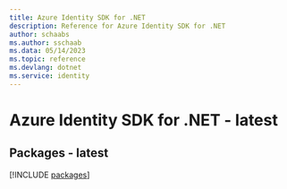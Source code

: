 ```yaml
---
title: Azure Identity SDK for .NET
description: Reference for Azure Identity SDK for .NET
author: schaabs
ms.author: sschaab
ms.data: 05/14/2023
ms.topic: reference
ms.devlang: dotnet
ms.service: identity
---
```

# Azure Identity SDK for .NET - latest
## Packages - latest
[!INCLUDE [packages](identity-index.md)]